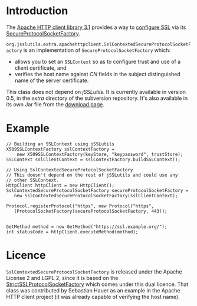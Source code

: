 # Introduction #

The [Apache HTTP client library 3.1](http://hc.apache.org/httpclient-3.x/) provides a way to [configure SSL](http://hc.apache.org/httpclient-3.x/sslguide.html) via its [SecureProtocolSocketFactory](http://hc.apache.org/httpclient-3.x/apidocs/org/apache/commons/httpclient/protocol/SecureProtocolSocketFactory.html).

`org.jsslutils.extra.apachehttpclient.SslContextedSecureProtocolSocketFactory` is an implementation of `SecureProtocolSocketFactory` which:
  * allows you to set an `SSLContext` so as to configure trust and use of a client certificate, and
  * verifies the host name against _CN_ fields in the subject distinguished name of the server certificate.

This class does not depend on _jSSLutils_. It is currently available in version 0.5, in the _extra_ directory of the subversion repository. It's also available in its own Jar file from the [download page](http://code.google.com/p/jsslutils/downloads/list).

# Example #

```
// Building an SSLContext using jSSLutils
X509SSLContextFactory sslContextFactory =
    new X509SSLContextFactory(keyStore, "keypassword", trustStore);
SSLContext sslClientContext = sslContextFactory.buildSSLContext();

// Using SslContextedSecureProtocolSocketFactory
// This doesn't depend on the rest of jSSLutils and could use any
// other SSLContext.
HttpClient httpClient = new HttpClient();
SslContextedSecureProtocolSocketFactory secureProtocolSocketFactory =
   new SslContextedSecureProtocolSocketFactory(sslClientContext);

Protocol.registerProtocol("https", new Protocol("https",
   (ProtocolSocketFactory)secureProtocolSocketFactory, 443));


GetMethod method = new GetMethod("https://ssl.example.org/");
int statusCode = httpClient.executeMethod(method);
```

# Licence #

`SslContextedSecureProtocolSocketFactory` is released under the Apache License 2 and LGPL 2, since it is based on the [StrictSSLProtocolSocketFactory](http://svn.apache.org/viewvc/httpcomponents/oac.hc3x/trunk/src/contrib/org/apache/commons/httpclient/contrib/ssl/StrictSSLProtocolSocketFactory.java?view=markup) which comes under this dual licence. That class was contributed by Sebastian Hauer as an example in the Apache HTTP client project (it was already capable of verifying the host name).